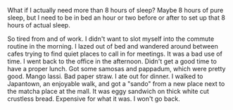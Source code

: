 What if I actually need more than 8 hours of sleep? Maybe 8 hours of pure sleep, but I need to be in bed an hour or two before or after to set up that 8 hours of actual sleep.

So tired from and of work. I didn't want to slot myself into the commute routine in the morning. I lazed out of bed and wandered around between cafes trying to find quiet places to call in for meetings. It was a bad use of time. I went back to the office in the afternoon. Didn't get a good time to have a proper lunch. Got some samosas and pappadum, which were pretty good. Mango lassi. Bad paper straw. I ate out for dinner. I walked to Japantown, an enjoyable walk, and got a "sando" from a new place next to the matcha place at the mall. It was eggy sandwich on thick white cut crustless bread. Expensive for what it was. I won't go back.
